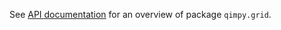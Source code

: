 See [API documentation](https://qimpy.org/en/latest/api/qimpy.grid.html) for an overview of package `qimpy.grid`.
